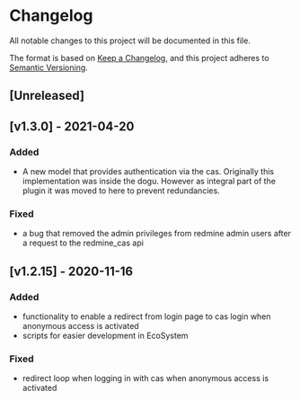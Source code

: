 # Changelog
All notable changes to this project will be documented in this file.

The format is based on [Keep a Changelog](https://keepachangelog.com/en/1.0.0/),
and this project adheres to [Semantic Versioning](https://semver.org/spec/v2.0.0.html).

## [Unreleased]

## [v1.3.0] - 2021-04-20
### Added
- A new model that provides authentication via the cas. 
  Originally this implementation was inside the dogu. 
  However as integral part of the plugin it was moved to here to prevent redundancies.

### Fixed
- a bug that removed the admin privileges from redmine admin users after a request to the redmine_cas api

## [v1.2.15] - 2020-11-16
### Added
- functionality to enable a redirect from login page to cas login when anonymous access is activated
- scripts for easier development in EcoSystem

### Fixed
- redirect loop when logging in with cas when anonymous access is activated
